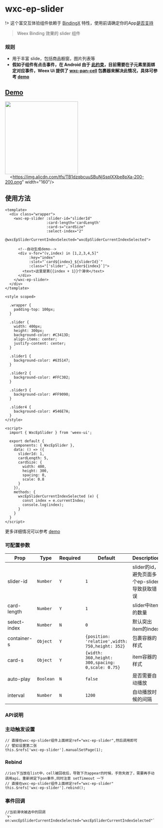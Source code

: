 # wxc-ep-slider 

!> 这个富交互体验组件依赖于 [BindingX](https://alibaba.github.io/bindingx/) 特性，使用前请确定你的App[是否支持](https://github.com/alibaba/weex-ui/issues/6)

 > Weex Binding 效果的 slider 组件

### 规则
- 用于丰富 slide，包括商品橱窗，图片列表等 
- **假如子组件有点击事件，在 Android 由于 [此约束](http://weex-project.io/cn/references/gesture.html#约束)，目前需要在子元素里面绑定对应事件，Weex Ui 提供了 [wxc-pan-cell](https://github.com/alibaba/weex-ui/tree/master/packages/wxc-pan-item) 包裹器来解决此情况，具体可参考 [demo](https://github.com/alibaba/weex-ui/tree/master/example/ep-slider)**

## [Demo](https://h5.m.taobao.com/trip/wx-detection-demo/ep-slider/index.html?_wx_tpl=https%3A%2F%2Fh5.m.taobao.com%2Ftrip%2Fwx-detection-demo%2Fep-slider%2Findex.weex.js)
<img src="https://gw.alipayobjects.com/zos/rmsportal/lWWUuRBxjMdLCaJGVHsp.gif" width="240"/>&nbsp;&nbsp;&nbsp;&nbsp;<https://img.alicdn.com/tfs/TB1dzqbcuuSBuNjSsplXXbe8pXa-200-200.png" width="160"/>

## 使用方法

```vue
<template>
  <div class="wrapper">
    <wxc-ep-slider :slider-id="sliderId"
                   :card-length='cardLength'
                   :card-s="cardSize"
                   :select-index="2"
                   @wxcEpSliderCurrentIndexSelected="wxcEpSliderCurrentIndexSelected">

      <!--自动生成demo-->
      <div v-for="(v,index) in [1,2,3,4,5]"
           :key="index"
           :slot="`card${index}_${sliderId}`"
           :class="['slider',`slider${index}`]">
        <text>这里是第{{index + 1}}个滑块</text>
      </div>
    </wxc-ep-slider>
  </div>
</template>

<style scoped>

  .wrapper {
    padding-top: 100px;
  }

  .slider {
    width: 400px;
    height: 300px;
    background-color: #C3413D;
    align-items: center;
    justify-content: center;
  }

  .slider1 {
    background-color: #635147;
  }

  .slider2 {
    background-color: #FFC302;
  }

  .slider3 {
    background-color: #FF9090;
  }

  .slider4 {
    background-color: #546E7A;
  }
</style>

<script>
  import { WxcEpSlider } from 'weex-ui';

  export default {
    components: { WxcEpSlider },
    data: () => ({
      sliderId: 1,
      cardLength: 5,
      cardSize: {
        width: 400,
        height: 300,
        spacing: 0,
        scale: 0.8
      }
    }),
    methods: {
      wxcEpSliderCurrentIndexSelected (e) {
        const index = e.currentIndex;
        console.log(index);
      }
    }
  }
</script>
```

更多详细情况可以参考 [demo](https://github.com/alibaba/weex-ui/blob/master/example/ep-slider/index.vue)

### 可配置参数

| Prop | Type | Required | Default | Description |
|-------------|------------|--------|-----|-----|
| slider-id | `Number` |`Y`| `1` | slider的id，避免页面多个ep-slider导致获取错误|
| card-length | `Number` |`Y`| `1` |  slider中item的数量|
| select-index | `Number` |`N`| `0` | 默认突出item的index|
| container-s | `Object` |`Y`| `{position: 'relative',width: 750,height: 352}` |  包裹容器的样式|
| card-s | `Object` | `Y`|`{width: 360,height: 300,spacing: 0,scale: 0.75}` | item容器的样式|
| auto-play | `Boolean` | `N`|`false` |是否需要自动播放|
| interval | `Number` | `N`|`1200` |自动播放时候的间隔|

### API说明

### 主动触发设置

```
// 直接在wxc-ep-slider组件上面绑定ref="wxc-ep-slider",然后调用即可
// 譬如设置第二张
this.$refs['wxc-ep-slider'].manualSetPage(1); 
```

### Rebind

```
//ios下当放在list中，cell被回收后，导致下次appear的时候，手势失效了，需要再手动调用api，重新绑定下pan事件,同时注意 setTimeout 一下
// 直接在wxc-ep-slider组件上面绑定ref="wxc-ep-slider"
this.$refs['wxc-ep-slider'].rebind();
```

### 事件回调

```
//当前滑块被选中的回调
`v-on:wxcEpSliderCurrentIndexSelected="wxcEpSliderCurrentIndexSelected"`
```
